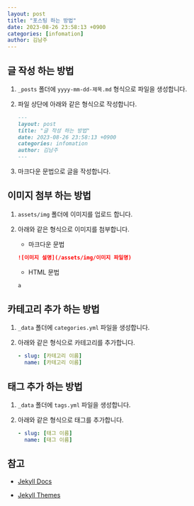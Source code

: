 ```yaml
---
layout: post
title: "포스팅 하는 방법"
date: 2023-08-26 23:58:13 +0900
categories: [infomation]
author: 김남주
---
```


## 글 작성 하는 방법

1. `_posts` 폴더에 `yyyy-mm-dd-제목.md` 형식으로 파일을 생성합니다.
2. 파일 상단에 아래와 같은 형식으로 작성합니다.

   ```markdown
   ---
   layout: post
   title: "글 작성 하는 방법"
   date: 2023-08-26 23:58:13 +0900
   categories: infomation
   author: 김남주
   ---
   ```

3. 마크다운 문법으로 글을 작성합니다.

## 이미지 첨부 하는 방법

1. `assets/img` 폴더에 이미지를 업로드 합니다.
2. 아래와 같은 형식으로 이미지를 첨부합니다.

   - 마크다운 문법

   ```markdown
   ![이미지 설명](/assets/img/이미지 파일명)
   ```

   - HTML 문법

   ```html
   a
   ```

## 카테고리 추가 하는 방법

1. `_data` 폴더에 `categories.yml` 파일을 생성합니다.
2. 아래와 같은 형식으로 카테고리를 추가합니다.

   ```yaml
   - slug: [카테고리 이름]
     name: [카테고리 이름]
   ```

## 태그 추가 하는 방법

1. `_data` 폴더에 `tags.yml` 파일을 생성합니다.
2. 아래와 같은 형식으로 태그를 추가합니다.

   ```yaml
   - slug: [태그 이름]
     name: [태그 이름]
   ```

## 참고

- [Jekyll Docs](https://jekyllrb.com/docs/)

- [Jekyll Themes](https://jekyllthemes.io/)
